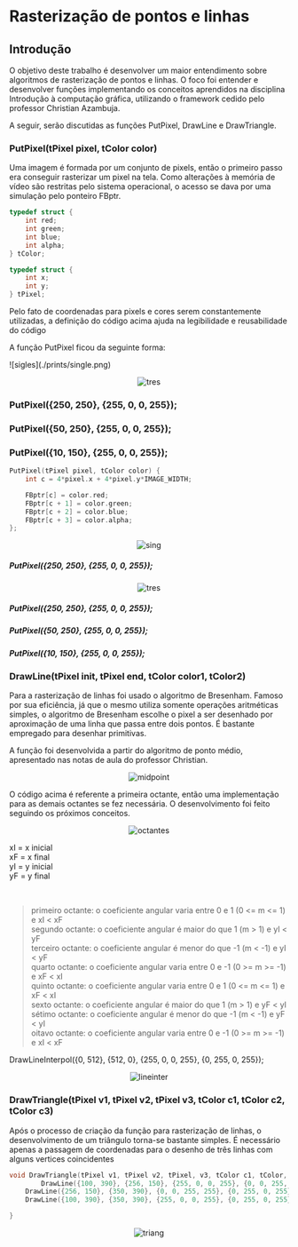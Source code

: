 # Rasterização de pontos e linhas 

## Introdução

<p>O objetivo deste trabalho é desenvolver um maior entendimento sobre algoritmos de rasterização de pontos e linhas. O foco foi entender e desenvolver funções implementando os conceitos aprendidos na disciplina Introdução à computação gráfica, utilizando o framework cedido pelo professor Christian Azambuja.</p>
<p>A seguir, serão discutidas as funções PutPixel, DrawLine e DrawTriangle.</p>

### PutPixel(tPixel pixel, tColor color)

<p>Uma imagem é formada por um conjunto de pixels, então o primeiro passo era conseguir rasterizar um pixel na tela. Como alterações à memória de vídeo são restritas pelo sistema operacional, o acesso se dava por uma simulação pelo ponteiro FBptr.</p>

```c
typedef struct {
	int red;
	int green;
	int blue;
	int alpha;
} tColor;

typedef struct {
	int x;
	int y;
} tPixel;

```
<p>Pelo fato de coordenadas para pixels e cores serem constantemente utilizadas, a definição do código acima ajuda na legibilidade e reusabilidade do código</p>

<p>A função PutPixel ficou da seguinte forma:</p>
![sigles](./prints/single.png)
	<p align="center">
	<img alt="tres" src="./prints/three.png"/>	
	<h3>PutPixel({250, 250}, {255, 0, 0, 255});</h3>
	<h3>PutPixel({50, 250}, {255, 0, 0, 255});</h3>
	<h3>PutPixel({10, 150}, {255, 0, 0, 255});</h3>
	</p>



```c
PutPixel(tPixel pixel, tColor color) {
	int c = 4*pixel.x + 4*pixel.y*IMAGE_WIDTH;

	FBptr[c] = color.red;
	FBptr[c + 1] = color.green;
	FBptr[c + 2] = color.blue;
	FBptr[c + 3] = color.alpha;
};
```

<p align="center">
<img alt="sing" src="./prints/single.png"/><br>
<h5>PutPixel({250, 250}, {255, 0, 0, 255});</h5>
</p>
<p align="center">
<img alt="tres" src="./prints/three.png"/>	
<h5>PutPixel({250, 250}, {255, 0, 0, 255});</h5>
<h5>PutPixel({50, 250}, {255, 0, 0, 255});</h5>
<h5>PutPixel({10, 150}, {255, 0, 0, 255});</h5>
</p>
	
### DrawLine(tPixel init, tPixel end, tColor color1, tColor2)

</p>Para a rasterização de linhas foi usado o algoritmo de Bresenham. Famoso por sua eficiência, já que o mesmo utiliza somente operações aritméticas simples, o algoritmo de Bresenham escolhe o pixel a ser desenhado por aproximação de uma linha que passa entre dois pontos. É bastante empregado para desenhar primitivas.</p>
<p>A função foi desenvolvida a partir do algoritmo de ponto médio, apresentado nas notas de aula do professor Christian.</p>

<p align="center">
<img alt="midpoint" src="./prints/algoritmo.png" />
</p>

<p>O código acima é referente a primeira octante, então uma implementação para as demais octantes se fez necessária. 
O desenvolvimento foi feito seguindo os próximos conceitos.</p>
	
<p align="center">
<img alt="octantes" src="./prints/cords.png"/>
</p>
<p>
xI = x inicial<br>
xF = x final<br>
yI = y inicial<br>
yF = y final </p>
<br>

>primeiro octante: o coeficiente angular varia entre 0 e 1 (0 <= m <= 1) e xI < xF<br>
segundo octante: o coeficiente angular é maior do que 1 (m > 1) e yI < yF<br>
terceiro octante:  o coeficiente angular é menor do que -1 (m < -1) e yI < yF<br>
quarto octante: o coeficiente angular varia entre 0 e -1 (0 >= m >= -1) e xF < xI<br>
quinto octante: o coeficiente angular varia entre 0 e 1 (0 <= m <= 1)  e xF < xI<br>
sexto octante: o coeficiente angular é maior do que 1 (m > 1) e yF < yI<br>
sétimo octante: o coeficiente angular é menor do que -1 (m < -1) e yF < yI<br>
oitavo octante:  o coeficiente angular varia entre 0 e -1 (0 >= m >= -1) e xI < xF<br>

DrawLineInterpol({0, 512}, {512, 0}, {255, 0, 0, 255}, {0, 255, 0, 255});

<p align="center">
<img alt="lineinter" src="./prints/line.png"/>
</p>


### DrawTriangle(tPixel v1, tPixel v2, tPixel v3, tColor c1, tColor c2, tColor c3)

<p>Após o processo de criação da função para rasterização de linhas, o desenvolvimento de um triângulo torna-se bastante simples. É necessário apenas a passagem de coordenadas para o desenho de três linhas com alguns vertices coincidentes</p>

```c
void DrawTriangle(tPixel v1, tPixel v2, tPixel, v3, tColor c1, tColor, c2, tColor c3) {
        DrawLine({100, 390}, {256, 150}, {255, 0, 0, 255}, {0, 0, 255, 255});	
	DrawLine({256, 150}, {350, 390}, {0, 0, 255, 255}, {0, 255, 0, 255});
	DrawLine({100, 390}, {350, 390}, {255, 0, 0, 255}, {0, 255, 0, 255});

}

```

<p align="center">
<img alt="triang" src="./prints/triangle.png"/>
</p>






